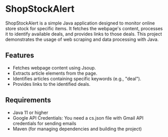 # ShopStockAlert

ShopStockAlert is a simple Java application designed to monitor online store stock for specific items.
It fetches the webpage's content, processes it to identify available deals, and provides links to those deals.
This project demonstrates the usage of web scraping and data processing with Java.

## Features

- Fetches webpage content using Jsoup.
- Extracts article elements from the page.
- Identifies articles containing specific keywords (e.g., "deal").
- Provides links to the identified deals.

## Requirements

- Java 11 or higher
- Google API Credentials: You need a cs.json file with Gmail API credentials for sending emails
- Maven (for managing dependencies and building the project)
